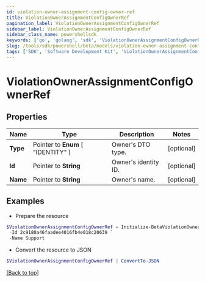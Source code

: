 ```yaml
---
id: violation-owner-assignment-config-owner-ref
title: ViolationOwnerAssignmentConfigOwnerRef
pagination_label: ViolationOwnerAssignmentConfigOwnerRef
sidebar_label: ViolationOwnerAssignmentConfigOwnerRef
sidebar_class_name: powershellsdk
keywords: ['go', 'golang', 'sdk', 'ViolationOwnerAssignmentConfigOwnerRef'] 
slug: /tools/sdk/powershell/beta/models/violation-owner-assignment-config-owner-ref
tags: ['SDK', 'Software Development Kit', 'ViolationOwnerAssignmentConfigOwnerRef']
---
```



# ViolationOwnerAssignmentConfigOwnerRef

## Properties

Name | Type | Description | Notes
------------ | ------------- | ------------- | -------------
**Type** |  Pointer to  **Enum** [  "IDENTITY" ] | Owner&#39;s DTO type. | [optional] 
**Id** |  Pointer to **String** | Owner&#39;s identity ID. | [optional] 
**Name** |  Pointer to **String** | Owner&#39;s name. | [optional] 

## Examples

- Prepare the resource
```powershell
$ViolationOwnerAssignmentConfigOwnerRef = Initialize-BetaViolationOwnerAssignmentConfigOwnerRef  -Type IDENTITY `
 -Id 2c9180a46faadee4016fb4e018c20639 `
 -Name Support
```

- Convert the resource to JSON
```powershell
$ViolationOwnerAssignmentConfigOwnerRef | ConvertTo-JSON
```


[[Back to top]](#) 


